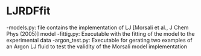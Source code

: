 # LJRDFfit
-models.py: file contains the implementation of LJ [Morsali et al., J Chem Phys (2005)] model
-fittig.py: Executable with the fitting of the model to the experimental data
-argon_test.py: Executable for gerating two examples of an Argon LJ fluid to test the validity of the Morsali model implementation